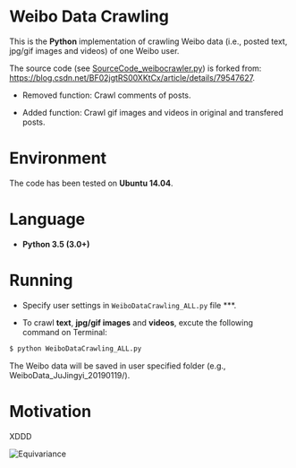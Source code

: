 # Weibo Data Crawling

This is the **Python** implementation of crawling Weibo data (i.e., posted text, jpg/gif images and videos) of one Weibo user.

The source code (see [SourceCode_weibocrawler.py](https://github.com/HeZhang1994/weibo-data-crawling/blob/master/SourceCode_weibocrawler.py)) is forked from: https://blog.csdn.net/BF02jgtRS00XKtCx/article/details/79547627.

* Removed function: Crawl comments of posts.

* Added function: Crawl gif images and videos in original and transfered posts.

# Environment

The code has been tested on **Ubuntu 14.04**. 

# Language

* __Python 3.5 (3.0+)__

# Running

* Specify user settings in ```WeiboDataCrawling_ALL.py``` file ***.

* To crawl **text**, **jpg/gif images** and **videos**, excute the following command on Terminal:
```bash
$ python WeiboDataCrawling_ALL.py
```
The Weibo data will be saved in user specified folder (e.g., WeiboData_JuJingyi_20190119/).

# Motivation

XDDD

![Equivariance](https://github.com/HeZhang1994/weibo-data-crawling/blob/master/JuJingyi.jpg)
